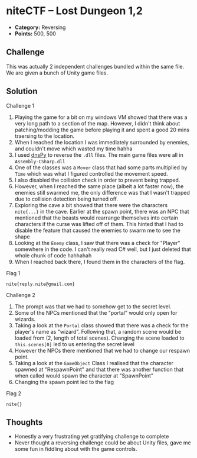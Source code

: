 # niteCTF – Lost Dungeon 1,2

- **Category:** Reversing
- **Points:** 500, 500

## Challenge

This was actually 2 independent challenges bundled within the same file. We are given a bunch of Unity game files.

## Solution

Challenge 1

1. Playing the game for a bit on my windows VM showed that there was a very long path to a section of the map. However, I didn't think about patching/modding the game before playing it and spent a good 20 mins traersing to the location.
2. When I reached the location I was immediately surrounded by enemies, and couldn't move which wasted my time hahha
3. I used [dnsPy](https://github.com/dnSpy/dnSpy/releases) to reverse the `.dll` files. The main game files were all in `Assembly-CSharp.dll`
4. One of the classes was a `Mover` class that had some parts multiplied by `Time` which was what I figured controlled the movement speed.
5. I also disabled the collision check in order to prevent being trapped.
6. However, when I reached the same place (albeit a lot faster now), the enemies still swarmed me, the only difference was that I wasn't trapped due to collision detection being turned off.
7. Exploring the cave a bit showed that there were the characters `nite{...}` in the cave. Earlier at the spawn point, there was an NPC that mentioned that the beasts would rearrange themselves into certain characters if the curse was lifted off of them. This hinted that I had to disable the feature that caused the enemies to swarm me to see the shape
8. Looking at the `Enemy` class, I saw that there was a check for "Player" somewhere in the code. I can't really read C# well, but I just deleted that whole chunk of code hahhahah
9. When I reached back there, I found them in the characters of the flag.

Flag 1

```
nite{reply.nite@gmail.com}
```

Challenge 2

1. The prompt was that we had to somehow get to the secret level.
2. Some of the NPCs mentioned that the "portal" would only open for wizards.
3. Taking a look at the `Portal` class showed that there was a check for the player's name as "wizard". Following that, a random scene would be loaded from (2, length of total scenes). Changing the scene loaded to `this.scenes[0]` led to us entering the secret level
4. However the NPCs there mentioned that we had to change our respawn point.
5. Taking a look at the `GameObject` Class I realised that the character spawned at "RespawnPoint" and that there was another function that when called would spawn the character at "SpawnPoint"
6. Changing the spawn point led to the flag

Flag 2

```
nite{}
```

## Thoughts

- Honestly a very frustrating yet gratifying challenge to complete
- Never thought a reversing challenge could be about Unity files, gave me some fun in fiddling about with the game controls.
